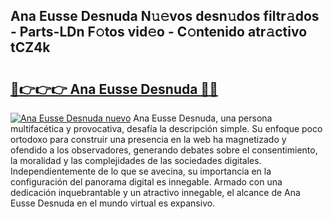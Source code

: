 ## Ana Eusse Desnuda N𝚞𝚎vos desn𝚞dos filtr𝚊dos - Parts-LDn F𝚘tos vid𝚎o - C𝚘ntenido atr𝚊ctivo tCZ4k

# <h2><a href="http://mbd6hv.tromn.icu/?c=Ana+Eusse+Desnuda">🔗👉👉👉 Ana Eusse Desnuda 🔗🔗</a></h2>

[![Ana Eusse Desnuda nuevo](https://i.imgur.com/pEAQMta.gif)](http://mbd6hv.tromn.icu/?c=Ana+Eusse+Desnuda)
Ana Eusse Desnuda, una persona multifacética y provocativa, desafía la descripción simple. Su enfoque poco ortodoxo para construir una presencia en la web ha magnetizado y ofendido a los observadores, generando debates sobre el consentimiento, la moralidad y las complejidades de las sociedades digitales. Independientemente de lo que se avecina, su importancia en la configuración del panorama digital es innegable. Armado con una dedicación inquebrantable y un atractivo innegable, el alcance de Ana Eusse Desnuda en el mundo virtual es expansivo.
